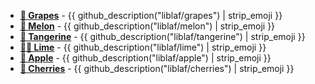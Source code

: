 - **[🍇 Grapes](https://github.com/liblaf/grapes)** - {{ github_description("liblaf/grapes") | strip_emoji }}
- **[🍉 Melon](https://github.com/liblaf/melon)** - {{ github_description("liblaf/melon") | strip_emoji }}
- **[🍊 Tangerine](https://github.com/liblaf/tangerine)** - {{ github_description("liblaf/tangerine") | strip_emoji }}
- **[🍋‍🟩 Lime](https://github.com/liblaf/lime)** - {{ github_description("liblaf/lime") | strip_emoji }}
- **[🍎 Apple](https://github.com/liblaf/apple)** - {{ github_description("liblaf/apple") | strip_emoji }}
- **[🍒 Cherries](https://github.com/liblaf/cherries)** - {{ github_description("liblaf/cherries") | strip_emoji }}
